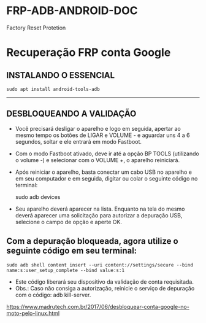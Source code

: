 # FRP-ADB-ANDROID-DOC
Factory Reset Protetion

# Recuperação FRP conta Google

## INSTALANDO O ESSENCIAL

    sudo apt install android-tools-adb
    
----------

## DESBLOQUEANDO A VALIDAÇÃO

- Você precisará desligar o aparelho e logo em seguida, apertar ao mesmo tempo os botões de LIGAR e VOLUME - e aguardar uns 4 a 6 segundos, soltar e ele entrará em modo Fastboot.

- Com o modo Fastboot ativado, deve ir até a opção BP TOOLS (utilizando o volume -) e selecionar com o VOLUME +, o aparelho reiniciará.

- Após reiniciar o aparelho, basta conectar um cabo USB no aparelho e em seu computador e em seguida, digitar ou colar o seguinte código no terminal:

    sudo adb devices
    
- Seu aparelho deverá aparecer na lista. Enquanto na tela do mesmo deverá aparecer uma solicitação para autorizar a depuração USB, selecione o campo de opção e aperte OK.

## Com a depuração bloqueada, agora utilize o seguinte código em seu terminal:

    sudo adb shell content insert --uri content://settings/secure --bind name:s:user_setup_complete --bind value:s:1
    
- Este código liberará seu dispositivo da validação de conta requisitada.
- Obs.: Caso não consiga a autorização, reinicie o serviço de depuração com o código: adb kill-server.

https://www.madrutech.com.br/2017/06/desbloquear-conta-google-no-moto-pelo-linux.html
